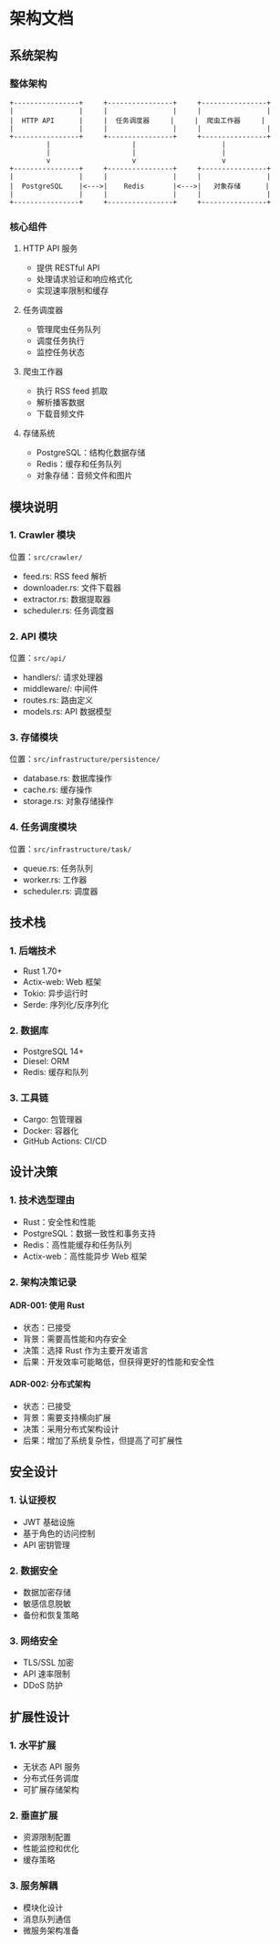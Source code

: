 # 架构文档

## 系统架构

### 整体架构
```
+----------------+     +----------------+     +----------------+
|                |     |                |     |                |
|  HTTP API      |     |  任务调度器     |     |  爬虫工作器     |
|                |     |                |     |                |
+----------------+     +----------------+     +----------------+
         |                    |                     |
         |                    |                     |
         v                    v                     v
+----------------+     +----------------+     +----------------+
|                |     |                |     |                |
|  PostgreSQL    |<--->|    Redis       |<--->|   对象存储      |
|                |     |                |     |                |
+----------------+     +----------------+     +----------------+
```

### 核心组件

1. HTTP API 服务
   - 提供 RESTful API
   - 处理请求验证和响应格式化
   - 实现速率限制和缓存

2. 任务调度器
   - 管理爬虫任务队列
   - 调度任务执行
   - 监控任务状态

3. 爬虫工作器
   - 执行 RSS feed 抓取
   - 解析播客数据
   - 下载音频文件

4. 存储系统
   - PostgreSQL：结构化数据存储
   - Redis：缓存和任务队列
   - 对象存储：音频文件和图片

## 模块说明

### 1. Crawler 模块
位置：`src/crawler/`
- feed.rs: RSS feed 解析
- downloader.rs: 文件下载器
- extractor.rs: 数据提取器
- scheduler.rs: 任务调度器

### 2. API 模块
位置：`src/api/`
- handlers/: 请求处理器
- middleware/: 中间件
- routes.rs: 路由定义
- models.rs: API 数据模型

### 3. 存储模块
位置：`src/infrastructure/persistence/`
- database.rs: 数据库操作
- cache.rs: 缓存操作
- storage.rs: 对象存储操作

### 4. 任务调度模块
位置：`src/infrastructure/task/`
- queue.rs: 任务队列
- worker.rs: 工作器
- scheduler.rs: 调度器

## 技术栈

### 1. 后端技术
- Rust 1.70+
- Actix-web: Web 框架
- Tokio: 异步运行时
- Serde: 序列化/反序列化

### 2. 数据库
- PostgreSQL 14+
- Diesel: ORM
- Redis: 缓存和队列

### 3. 工具链
- Cargo: 包管理器
- Docker: 容器化
- GitHub Actions: CI/CD

## 设计决策

### 1. 技术选型理由
- Rust：安全性和性能
- PostgreSQL：数据一致性和事务支持
- Redis：高性能缓存和任务队列
- Actix-web：高性能异步 Web 框架

### 2. 架构决策记录

#### ADR-001: 使用 Rust
- 状态：已接受
- 背景：需要高性能和内存安全
- 决策：选择 Rust 作为主要开发语言
- 后果：开发效率可能略低，但获得更好的性能和安全性

#### ADR-002: 分布式架构
- 状态：已接受
- 背景：需要支持横向扩展
- 决策：采用分布式架构设计
- 后果：增加了系统复杂性，但提高了可扩展性

## 安全设计

### 1. 认证授权
- JWT 基础设施
- 基于角色的访问控制
- API 密钥管理

### 2. 数据安全
- 数据加密存储
- 敏感信息脱敏
- 备份和恢复策略

### 3. 网络安全
- TLS/SSL 加密
- API 速率限制
- DDoS 防护

## 扩展性设计

### 1. 水平扩展
- 无状态 API 服务
- 分布式任务调度
- 可扩展存储架构

### 2. 垂直扩展
- 资源限制配置
- 性能监控和优化
- 缓存策略

### 3. 服务解耦
- 模块化设计
- 消息队列通信
- 微服务架构准备
